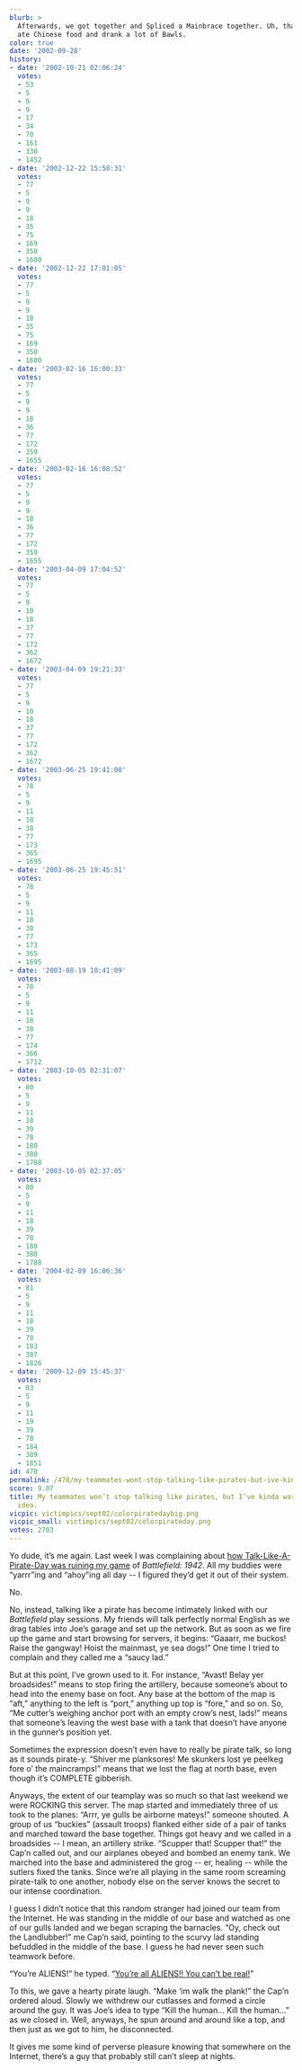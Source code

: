 ```yaml
---
blurb: >
  Afterwards, we got together and Spliced a Mainbrace together. Uh, that means we
  ate Chinese food and drank a lot of Bawls.
color: true
date: '2002-09-28'
history:
- date: '2002-10-21 02:06:24'
  votes:
  - 53
  - 5
  - 9
  - 9
  - 17
  - 34
  - 70
  - 161
  - 330
  - 1452
- date: '2002-12-22 15:58:31'
  votes:
  - 77
  - 5
  - 9
  - 9
  - 18
  - 35
  - 75
  - 169
  - 350
  - 1600
- date: '2002-12-22 17:01:05'
  votes:
  - 77
  - 5
  - 9
  - 9
  - 18
  - 35
  - 75
  - 169
  - 350
  - 1600
- date: '2003-02-16 16:00:33'
  votes:
  - 77
  - 5
  - 9
  - 9
  - 18
  - 36
  - 77
  - 172
  - 359
  - 1655
- date: '2003-02-16 16:08:52'
  votes:
  - 77
  - 5
  - 9
  - 9
  - 18
  - 36
  - 77
  - 172
  - 359
  - 1655
- date: '2003-04-09 17:04:52'
  votes:
  - 77
  - 5
  - 9
  - 10
  - 18
  - 37
  - 77
  - 172
  - 362
  - 1672
- date: '2003-04-09 19:21:33'
  votes:
  - 77
  - 5
  - 9
  - 10
  - 18
  - 37
  - 77
  - 172
  - 362
  - 1672
- date: '2003-06-25 19:41:08'
  votes:
  - 78
  - 5
  - 9
  - 11
  - 18
  - 38
  - 77
  - 173
  - 365
  - 1695
- date: '2003-06-25 19:45:51'
  votes:
  - 78
  - 5
  - 9
  - 11
  - 18
  - 38
  - 77
  - 173
  - 365
  - 1695
- date: '2003-08-19 10:41:09'
  votes:
  - 78
  - 5
  - 9
  - 11
  - 18
  - 38
  - 77
  - 174
  - 366
  - 1712
- date: '2003-10-05 02:31:07'
  votes:
  - 80
  - 5
  - 9
  - 11
  - 18
  - 39
  - 78
  - 180
  - 380
  - 1788
- date: '2003-10-05 02:37:05'
  votes:
  - 80
  - 5
  - 9
  - 11
  - 18
  - 39
  - 78
  - 180
  - 380
  - 1788
- date: '2004-02-09 16:06:36'
  votes:
  - 81
  - 5
  - 9
  - 11
  - 18
  - 39
  - 78
  - 183
  - 387
  - 1826
- date: '2009-12-09 15:45:37'
  votes:
  - 83
  - 5
  - 9
  - 11
  - 19
  - 39
  - 78
  - 184
  - 389
  - 1851
id: 478
permalink: /478/my-teammates-wont-stop-talking-like-pirates-but-ive-kinda-warmed-to-the-idea/
score: 9.07
title: My teammates won’t stop talking like pirates, but I’ve kinda warmed to the
  idea.
vicpic: victimpics/sept02/colorpiratedaybig.png
vicpic_small: victimpics/sept02/colorpirateday.png
votes: 2703
---
```


Yo dude, it’s me again. Last week I was complaining about [how
Talk-Like-A-Pirate-Day was ruining my game](%ARTICLE[470]%) of
*Battlefield: 1942*. All my buddies were “yarrr”ing and “ahoy”ing all
day -- I figured they’d get it out of their system.

No.

No, instead, talking like a pirate has become intimately linked with our
*Battlefield* play sessions. My friends will talk perfectly normal
English as we drag tables into Joe’s garage and set up the network. But
as soon as we fire up the game and start browsing for servers, it
begins: “Gaaarr, me buckos! Raise the gangway! Hoist the mainmast, ye
sea dogs!” One time I tried to complain and they called me a “saucy
lad.”

But at this point, I’ve grown used to it. For instance, “Avast! Belay
yer broadsides!” means to stop firing the artillery, because someone’s
about to head into the enemy base on foot. Any base at the bottom of the
map is “aft,” anything to the left is “port,” anything up top is “fore,”
and so on. So, “Me cutter’s weighing anchor port with an empty crow’s
nest, lads!” means that someone’s leaving the west base with a tank that
doesn’t have anyone in the gunner’s position yet.

Sometimes the expression doesn’t even have to really be pirate talk, so
long as it sounds pirate-y. “Shiver me planksores! Me skunkers lost ye
peelkeg fore o’ the maincramps!” means that we lost the flag at north
base, even though it’s COMPLETE gibberish.

Anyways, the extent of our teamplay was so much so that last weekend we
were ROCKING this server. The map started and immediately three of us
took to the planes: “Arrr, ye gulls be airborne mateys!” someone
shouted. A group of us “buckies” (assault troops) flanked either side of
a pair of tanks and marched toward the base together. Things got heavy
and we called in a broadsides -- I mean, an artillery strike. “Scupper
that! Scupper that!” the Cap’n called out, and our airplanes obeyed and
bombed an enemy tank. We marched into the base and administered the grog
-- er, healing -- while the sutlers fixed the tanks. Since we’re all
playing in the same room screaming pirate-talk to one another, nobody
else on the server knows the secret to our intense coordination.

I guess I didn’t notice that this random stranger had joined our team
from the Internet. He was standing in the middle of our base and watched
as one of our gulls landed and we began scraping the barnacles. “Oy,
check out the Landlubber!” me Cap’n said, pointing to the scurvy lad
standing befuddled in the middle of the base. I guess he had never seen
such teamwork before.

“You’re ALIENS!” he typed. “[You’re all ALIENS!! You can’t be
real!](%ARTICLE[473]%)”

To this, we gave a hearty pirate laugh. “Make ‘im walk the plank!” the
Cap’n ordered aloud. Slowly we withdrew our cutlasses and formed a
circle around the guy. It was Joe’s idea to type “Kill the human... Kill
the human...” as we closed in. Well, anyways, he spun around and around
like a top, and then just as we got to him, he disconnected.

It gives me some kind of perverse pleasure knowing that somewhere on the
Internet, there’s a guy that probably still can’t sleep at nights.